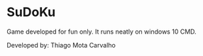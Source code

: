 # SuDoKu

Game developed for fun only. It runs neatly on windows 10 CMD.

Developed by: Thiago Mota Carvalho
